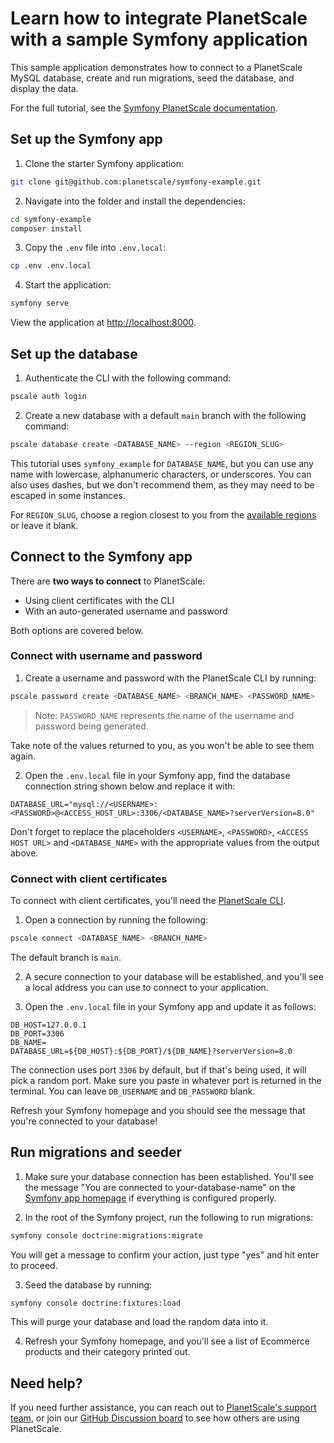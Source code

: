 # Learn how to integrate PlanetScale with a sample Symfony application

This sample application demonstrates how to connect to a PlanetScale MySQL database, create and run migrations, seed the database, and display the data.

For the full tutorial, see the [Symfony PlanetScale documentation](https://docs.planetscale.com/tutorials/connect-symfony-app).

## Set up the Symfony app

1. Clone the starter Symfony application:

```bash
git clone git@github.com:planetscale/symfony-example.git
```

2. Navigate into the folder and install the dependencies:

```bash
cd symfony-example
composer install
```

3. Copy the `.env` file into `.env.local`:

```bash
cp .env .env.local
```

4. Start the application:

```bash
symfony serve
```

View the application at [http://localhost:8000](http://localhost:8000).


## Set up the database

1. Authenticate the CLI with the following command:

```bash
pscale auth login
```

2. Create a new database with a default `main` branch with the following command:

```bash
pscale database create <DATABASE_NAME> --region <REGION_SLUG>
```

This tutorial uses `symfony_example` for `DATABASE_NAME`, but you can use any name with lowercase, alphanumeric characters, or underscores. You can also uses dashes, but we don't recommend them, as they may need to be escaped in some instances.

For `REGION_SLUG`, choose a region closest to you from the [available regions](/concepts/regions#available-regions) or leave it blank.

## Connect to the Symfony app

There are **two ways to connect** to PlanetScale:

- Using client certificates with the CLI
- With an auto-generated username and password

Both options are covered below.

### Connect with username and password

1. Create a username and password with the PlanetScale CLI by running:

```bash
pscale password create <DATABASE_NAME> <BRANCH_NAME> <PASSWORD_NAME>
```

> Note: `PASSWORD_NAME` represents the name of the username and password being generated.

Take note of the values returned to you, as you won't be able to see them again.

2. Open the `.env.local` file in your Symfony app, find the database connection string shown below and replace it with:

```
DATABASE_URL="mysql://<USERNAME>:<PASSWORD>@<ACCESS_HOST_URL>:3306/<DATABASE_NAME>?serverVersion=8.0"
```
Don't forget to replace the placeholders `<USERNAME>`, `<PASSWORD>`, `<ACCESS HOST URL>` and `<DATABASE_NAME>` with the appropriate values from the output above.

### Connect with client certificates

To connect with client certificates, you'll need the [PlanetScale CLI](https://github.com/planetscale/cli).

1. Open a connection by running the following:

```bash
pscale connect <DATABASE_NAME> <BRANCH_NAME>
```

The default branch is `main`.

2. A secure connection to your database will be established, and you'll see a local address you can use to connect to your application.

3. Open the `.env.local` file in your Symfony app and update it as follows:

```
DB_HOST=127.0.0.1
DB_PORT=3306
DB_NAME=
DATABASE_URL=${DB_HOST}:${DB_PORT}/${DB_NAME}?serverVersion=8.0
```

The connection uses port `3306` by default, but if that's being used, it will pick a random port. Make sure you paste in whatever port is returned in the terminal. You can leave `DB_USERNAME` and `DB_PASSWORD` blank.

Refresh your Symfony homepage and you should see the message that you're connected to your database!

## Run migrations and seeder

1. Make sure your database connection has been established. You'll see the message "You are connected to your-database-name" on the [Symfony app homepage](http://localhost:8000/) if everything is configured properly.

2. In the root of the Symfony project, run the following to run migrations:

```bash
symfony console doctrine:migrations:migrate
```

You will get a message to confirm your action, just type "yes" and hit enter to proceed.

3. Seed the database by running:

```bash
symfony console doctrine:fixtures:load
```

This will purge your database and load the random data into it.

4. Refresh your Symfony homepage, and you'll see a list of Ecommerce products and their category printed out.

## Need help?

If you need further assistance, you can reach out to [PlanetScale's support team](https://www.planetscale.com/support), or join our [GitHub Discussion board](https://github.com/planetscale/beta/discussions) to see how others are using PlanetScale.
